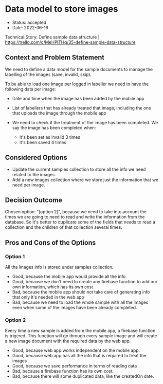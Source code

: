 # Data model to store images

- Status: accepted
- Date: 2022-06-16

Technical Story: Define sample data structure | https://trello.com/c/MeHPITHq/35-define-sample-data-structure

## Context and Problem Statement

We need to define a data model for the sample documents to manage the labelling of the images (save, invalid, skip).

To be able to load one image per logged in labeller we need to have the following data per image:

- Date and time when the image has been added by the mobile app
- List of labellers that has already treated that image, including the one that uploads the image through the mobile app
- We need to check if the treatment of the image has been completed. We say the image has been completed when:

  - It's been set as invalid 3 times
  - It's been saved 4 times

## Considered Options

- Update the current samples collection to store all the info we need related to the images.
- Add a new images collection where we store just the information that we need per image.

## Decision Outcome

Chosen option: "[option 2]", because we need to take into account the times we are going to need to read and write the information from the database. So it's better to duplicate some of the fields that needs to read a collection and the children of that collection several times.

## Pros and Cons of the Options

### Option 1

All the images info is stored under samples collection.

- Good, because the mobile app would provide all the info
- Good, because we don't need to create any firebase function to add our own information, which has its own cost
- Bad, because the mobile app should not take care of generating info that only it's needed in the web app
- Bad, because we need to load the whole sample with all the images even when some of the images have been already completed.

### Option 2

Every time a new sample is added from the mobile app, a firebase function is trigered. This function will go through every sample image and will create a new image document with the required data by the web app.

- Good, because web app works independent on the mobile app.
- Good, because web app has all the info that is required to treat the images
- Good, because we save performance in terms of reading data
- Bad, because a firebase function has its own cost.
- Bad, because there will some duplicated data, like the createdOn date.
